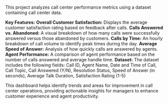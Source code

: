 This project analyzes call center performance metrics using a dataset containing call center data.

**Key Features:**
**Overall Customer Satisfaction:** Displays the average customer satisfaction rating based on feedback after calls.
**Calls Answered vs. Abandoned:** A visual breakdown of how many calls were successfully answered versus those abandoned by customers.
**Calls by Time:** An hourly breakdown of call volume to identify peak times during the day.
**Average Speed of Answer:** Analysis of how quickly calls are answered by agents.
**Agent Performance:** A comparison of agent performance based on the number of calls answered and average handle time.
**Dataset:** The dataset includes the following fields:
Call ID, Agent Name, Date and Time of Call, Call Topic, Call Answered (Y/N), Resolution Status, Speed of Answer (in seconds), Average Talk Duration, Satisfaction Rating (1-5)

This dashboard helps identify trends and areas for improvement in call center operations, providing actionable insights for managers to enhance customer experience and agent productivity.

